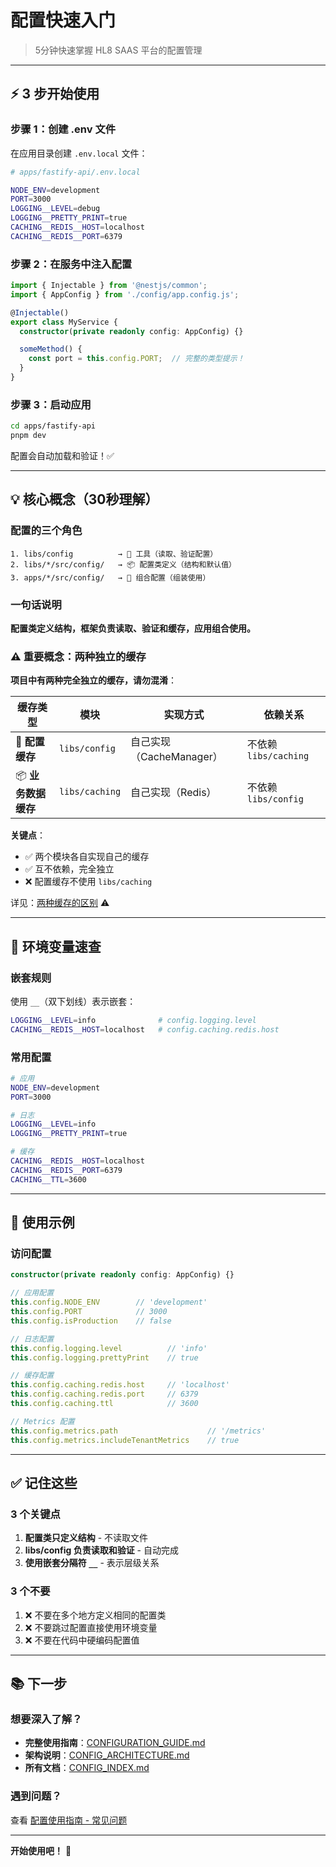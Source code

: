 # 配置快速入门

> 5分钟快速掌握 HL8 SAAS 平台的配置管理

---

## ⚡ 3 步开始使用

### 步骤 1：创建 .env 文件

在应用目录创建 `.env.local` 文件：

```bash
# apps/fastify-api/.env.local

NODE_ENV=development
PORT=3000
LOGGING__LEVEL=debug
LOGGING__PRETTY_PRINT=true
CACHING__REDIS__HOST=localhost
CACHING__REDIS__PORT=6379
```

### 步骤 2：在服务中注入配置

```typescript
import { Injectable } from '@nestjs/common';
import { AppConfig } from './config/app.config.js';

@Injectable()
export class MyService {
  constructor(private readonly config: AppConfig) {}

  someMethod() {
    const port = this.config.PORT;  // 完整的类型提示！
  }
}
```

### 步骤 3：启动应用

```bash
cd apps/fastify-api
pnpm dev
```

配置会自动加载和验证！✅

---

## 💡 核心概念（30秒理解）

### 配置的三个角色

```
1. libs/config          → 🔧 工具（读取、验证配置）
2. libs/*/src/config/   → 📦 配置类定义（结构和默认值）
3. apps/*/src/config/   → 🏢 组合配置（组装使用）
```

### 一句话说明

**配置类定义结构，框架负责读取、验证和缓存，应用组合使用。**

### ⚠️ 重要概念：两种独立的缓存

**项目中有两种完全独立的缓存，请勿混淆**：

| 缓存类型 | 模块 | 实现方式 | 依赖关系 |
|---------|------|---------|---------|
| 🔧 **配置缓存** | `libs/config` | 自己实现（CacheManager） | 不依赖 `libs/caching` |
| 📦 **业务数据缓存** | `libs/caching` | 自己实现（Redis） | 不依赖 `libs/config` |

**关键点**：

- ✅ 两个模块各自实现自己的缓存
- ✅ 互不依赖，完全独立
- ❌ 配置缓存不使用 `libs/caching`

详见：[两种缓存的区别](./CONFIG_TWO_CACHES.md) ⚠️

---

## 📝 环境变量速查

### 嵌套规则

使用 `__`（双下划线）表示嵌套：

```bash
LOGGING__LEVEL=info              # config.logging.level
CACHING__REDIS__HOST=localhost   # config.caching.redis.host
```

### 常用配置

```bash
# 应用
NODE_ENV=development
PORT=3000

# 日志
LOGGING__LEVEL=info
LOGGING__PRETTY_PRINT=true

# 缓存
CACHING__REDIS__HOST=localhost
CACHING__REDIS__PORT=6379
CACHING__TTL=3600
```

---

## 🎯 使用示例

### 访问配置

```typescript
constructor(private readonly config: AppConfig) {}

// 应用配置
this.config.NODE_ENV        // 'development'
this.config.PORT            // 3000
this.config.isProduction    // false

// 日志配置
this.config.logging.level          // 'info'
this.config.logging.prettyPrint    // true

// 缓存配置
this.config.caching.redis.host     // 'localhost'
this.config.caching.redis.port     // 6379
this.config.caching.ttl            // 3600

// Metrics 配置
this.config.metrics.path                    // '/metrics'
this.config.metrics.includeTenantMetrics    // true
```

---

## ✅ 记住这些

### 3 个关键点

1. **配置类只定义结构** - 不读取文件
2. **libs/config 负责读取和验证** - 自动完成
3. **使用嵌套分隔符 `__`** - 表示层级关系

### 3 个不要

1. ❌ 不要在多个地方定义相同的配置类
2. ❌ 不要跳过配置直接使用环境变量
3. ❌ 不要在代码中硬编码配置值

---

## 📚 下一步

### 想要深入了解？

- **完整使用指南**：[CONFIGURATION_GUIDE.md](./CONFIGURATION_GUIDE.md)
- **架构说明**：[CONFIG_ARCHITECTURE.md](./CONFIG_ARCHITECTURE.md)
- **所有文档**：[CONFIG_INDEX.md](./CONFIG_INDEX.md)

### 遇到问题？

查看 [配置使用指南 - 常见问题](./CONFIGURATION_GUIDE.md#常见问题)

---

**开始使用吧！** 🚀

